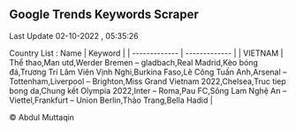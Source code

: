 

## Google Trends Keywords Scraper 
 
Last Update 02-10-2022 , 05:35:26

Country List :
 Name  | Keyword |
| ------------- | ------------- |
| VIETNAM | Thể thao,Man utd,Werder Bremen – gladbach,Real Madrid,Kèo bóng đá,Trương Trí Lâm Viên Vịnh Nghi,Burkina Faso,Lê Công Tuấn Anh,Arsenal – Tottenham,Liverpool – Brighton,Miss Grand Vietnam 2022,Chelsea,Truc tiep bong da,Chung kết Olympia 2022,Inter – Roma,Pau FC,Sông Lam Nghệ An – Viettel,Frankfurt – Union Berlin,Thảo Trang,Bella Hadid |



© Abdul Muttaqin 
